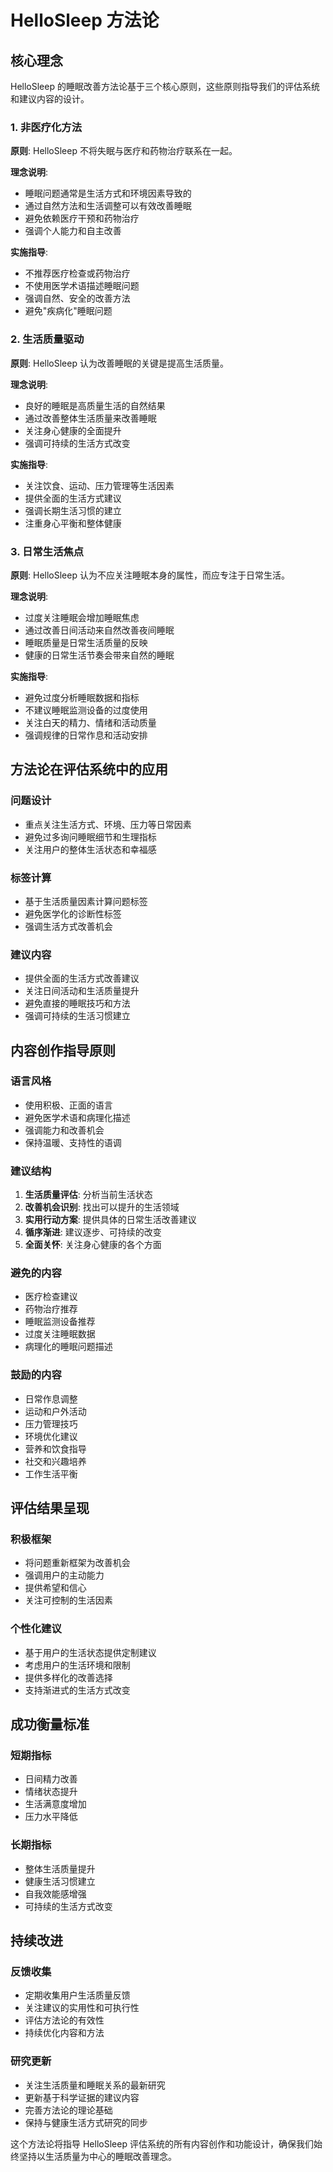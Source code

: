 # HelloSleep 方法论

## 核心理念

HelloSleep 的睡眠改善方法论基于三个核心原则，这些原则指导我们的评估系统和建议内容的设计。

### 1. 非医疗化方法
**原则**: HelloSleep 不将失眠与医疗和药物治疗联系在一起。

**理念说明**:
- 睡眠问题通常是生活方式和环境因素导致的
- 通过自然方法和生活调整可以有效改善睡眠
- 避免依赖医疗干预和药物治疗
- 强调个人能力和自主改善

**实施指导**:
- 不推荐医疗检查或药物治疗
- 不使用医学术语描述睡眠问题
- 强调自然、安全的改善方法
- 避免"疾病化"睡眠问题

### 2. 生活质量驱动
**原则**: HelloSleep 认为改善睡眠的关键是提高生活质量。

**理念说明**:
- 良好的睡眠是高质量生活的自然结果
- 通过改善整体生活质量来改善睡眠
- 关注身心健康的全面提升
- 强调可持续的生活方式改变

**实施指导**:
- 关注饮食、运动、压力管理等生活因素
- 提供全面的生活方式建议
- 强调长期生活习惯的建立
- 注重身心平衡和整体健康

### 3. 日常生活焦点
**原则**: HelloSleep 认为不应关注睡眠本身的属性，而应专注于日常生活。

**理念说明**:
- 过度关注睡眠会增加睡眠焦虑
- 通过改善日间活动来自然改善夜间睡眠
- 睡眠质量是日常生活质量的反映
- 健康的日常生活节奏会带来自然的睡眠

**实施指导**:
- 避免过度分析睡眠数据和指标
- 不建议睡眠监测设备的过度使用
- 关注白天的精力、情绪和活动质量
- 强调规律的日常作息和活动安排

## 方法论在评估系统中的应用

### 问题设计
- 重点关注生活方式、环境、压力等日常因素
- 避免过多询问睡眠细节和生理指标
- 关注用户的整体生活状态和幸福感

### 标签计算
- 基于生活质量因素计算问题标签
- 避免医学化的诊断性标签
- 强调生活方式改善机会

### 建议内容
- 提供全面的生活方式改善建议
- 关注日间活动和生活质量提升
- 避免直接的睡眠技巧和方法
- 强调可持续的生活习惯建立

## 内容创作指导原则

### 语言风格
- 使用积极、正面的语言
- 避免医学术语和病理化描述
- 强调能力和改善机会
- 保持温暖、支持性的语调

### 建议结构
1. **生活质量评估**: 分析当前生活状态
2. **改善机会识别**: 找出可以提升的生活领域
3. **实用行动方案**: 提供具体的日常生活改善建议
4. **循序渐进**: 建议逐步、可持续的改变
5. **全面关怀**: 关注身心健康的各个方面

### 避免的内容
- 医疗检查建议
- 药物治疗推荐
- 睡眠监测设备推荐
- 过度关注睡眠数据
- 病理化的睡眠问题描述

### 鼓励的内容
- 日常作息调整
- 运动和户外活动
- 压力管理技巧
- 环境优化建议
- 营养和饮食指导
- 社交和兴趣培养
- 工作生活平衡

## 评估结果呈现

### 积极框架
- 将问题重新框架为改善机会
- 强调用户的主动能力
- 提供希望和信心
- 关注可控制的生活因素

### 个性化建议
- 基于用户的生活状态提供定制建议
- 考虑用户的生活环境和限制
- 提供多样化的改善选择
- 支持渐进式的生活方式改变

## 成功衡量标准

### 短期指标
- 日间精力改善
- 情绪状态提升
- 生活满意度增加
- 压力水平降低

### 长期指标
- 整体生活质量提升
- 健康生活习惯建立
- 自我效能感增强
- 可持续的生活方式改变

## 持续改进

### 反馈收集
- 定期收集用户生活质量反馈
- 关注建议的实用性和可执行性
- 评估方法论的有效性
- 持续优化内容和方法

### 研究更新
- 关注生活质量和睡眠关系的最新研究
- 更新基于科学证据的建议内容
- 完善方法论的理论基础
- 保持与健康生活方式研究的同步

这个方法论将指导 HelloSleep 评估系统的所有内容创作和功能设计，确保我们始终坚持以生活质量为中心的睡眠改善理念。
